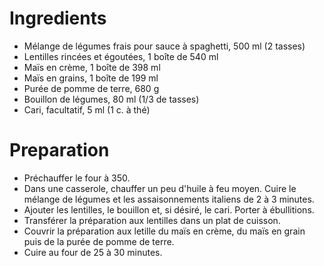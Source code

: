 # Ingredients

- Mélange de légumes frais pour sauce à spaghetti, 500 ml (2 tasses)
- Lentilles rincées et égoutées, 1 boîte de 540 ml
- Maïs en crème, 1 boîte de 398 ml
- Maïs en grains, 1 boîte de 199 ml
- Purée de pomme de terre, 680 g 
- Bouillon de légumes, 80 ml (1/3 de tasses)
- Cari, facultatif, 5 ml (1 c. à thé)

# Preparation

- Préchauffer le four à 350.
- Dans une casserole, chauffer un peu d'huile à feu moyen. Cuire le mélange de légumes et les assaisonnements italiens de 2 à 3 minutes.
- Ajouter les lentilles, le bouillon et, si désiré, le cari. Porter à ébullitions.
- Transférer la préparation aux lentilles dans un plat de cuisson.
- Couvrir la préparation aux letille du maïs en crème, du maïs en grain puis de la purée de pomme de terre. 
- Cuire au four de 25 à 30 minutes.
 